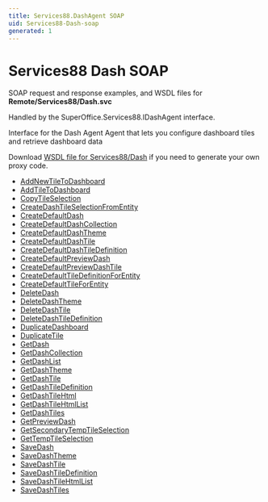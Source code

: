 ```yaml
---
title: Services88.DashAgent SOAP
uid: Services88-Dash-soap
generated: 1
---
```


# Services88 Dash SOAP

SOAP request and response examples, and WSDL files for **Remote/Services88/Dash.svc**

Handled by the <see cref="T:SuperOffice.Services88.IDashAgent">SuperOffice.Services88.IDashAgent</see> interface.

Interface for the Dash Agent
Agent that lets you configure dashboard tiles and retrieve dashboard data

Download [WSDL file for Services88/Dash](../Services88-Dash.md) if you need to generate your own proxy code.

* [AddNewTileToDashboard](AddNewTileToDashboard.md)
* [AddTileToDashboard](AddTileToDashboard.md)
* [CopyTileSelection](CopyTileSelection.md)
* [CreateDashTileSelectionFromEntity](CreateDashTileSelectionFromEntity.md)
* [CreateDefaultDash](CreateDefaultDash.md)
* [CreateDefaultDashCollection](CreateDefaultDashCollection.md)
* [CreateDefaultDashTheme](CreateDefaultDashTheme.md)
* [CreateDefaultDashTile](CreateDefaultDashTile.md)
* [CreateDefaultDashTileDefinition](CreateDefaultDashTileDefinition.md)
* [CreateDefaultPreviewDash](CreateDefaultPreviewDash.md)
* [CreateDefaultPreviewDashTile](CreateDefaultPreviewDashTile.md)
* [CreateDefaultTileDefinitionForEntity](CreateDefaultTileDefinitionForEntity.md)
* [CreateDefaultTileForEntity](CreateDefaultTileForEntity.md)
* [DeleteDash](DeleteDash.md)
* [DeleteDashTheme](DeleteDashTheme.md)
* [DeleteDashTile](DeleteDashTile.md)
* [DeleteDashTileDefinition](DeleteDashTileDefinition.md)
* [DuplicateDashboard](DuplicateDashboard.md)
* [DuplicateTile](DuplicateTile.md)
* [GetDash](GetDash.md)
* [GetDashCollection](GetDashCollection.md)
* [GetDashList](GetDashList.md)
* [GetDashTheme](GetDashTheme.md)
* [GetDashTile](GetDashTile.md)
* [GetDashTileDefinition](GetDashTileDefinition.md)
* [GetDashTileHtml](GetDashTileHtml.md)
* [GetDashTileHtmlList](GetDashTileHtmlList.md)
* [GetDashTiles](GetDashTiles.md)
* [GetPreviewDash](GetPreviewDash.md)
* [GetSecondaryTempTileSelection](GetSecondaryTempTileSelection.md)
* [GetTempTileSelection](GetTempTileSelection.md)
* [SaveDash](SaveDash.md)
* [SaveDashTheme](SaveDashTheme.md)
* [SaveDashTile](SaveDashTile.md)
* [SaveDashTileDefinition](SaveDashTileDefinition.md)
* [SaveDashTileHtmlList](SaveDashTileHtmlList.md)
* [SaveDashTiles](SaveDashTiles.md)

